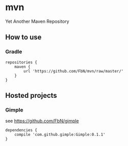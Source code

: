 # mvn


Yet Another Maven Repository

## How to use


### Gradle

```
repositories {
    maven {
		url 'https://github.com/FbN/mvn/raw/master/'
	}
} 
```

## Hosted projects

### Gimple 

see https://github.com/FbN/gimple

```
dependencies {
    compile 'com.github.gimple:Gimple:0.1.1'
}
```


